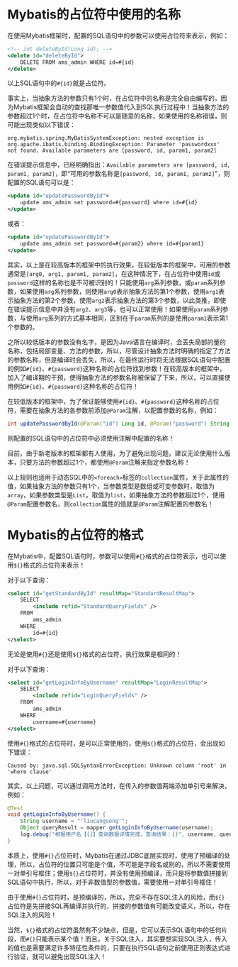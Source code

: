 # Mybatis的占位符中使用的名称

在使用Mybatis框架时，配置的SQL语句中的参数可以使用占位符来表示，例如：

```xml
<!-- int deleteById(Long id); -->
<delete id="deleteById">
    DELETE FROM ams_admin WHERE id=#{id}
</delete>
```

以上SQL语句中的`#{id}`就是占位符。

事实上，当抽象方法的参数只有1个时，在占位符中的名称是完全自由编写的，因为Mybatis框架会自动的查找那唯一参数值代入到SQL执行过程中！当抽象方法的参数超过1个时，在占位符中名称不可以是随意的名称，如果使用的名称错误，则可能出现类似以下错误：

```
org.mybatis.spring.MyBatisSystemException: nested exception is org.apache.ibatis.binding.BindingException: Parameter 'passwordxxx' not found. Available parameters are [password, id, param1, param2]
```

在错误提示信息中，已经明确指出：`Available parameters are [password, id, param1, param2]`，即“可用的参数名称是`[password, id, param1, param2]`”，则配置的SQL语句可以是：

```xml
<update id="updatePasswordById">
    update ams_admin set password=#{password} where id=#{id}
</update>
```

或者：

```xml
<update id="updatePasswordById">
    update ams_admin set password=#{param2} where id=#{param1}
</update>
```

其实，以上是在较高版本的框架中的执行效果，在较低版本的框架中，可用的参数通常是`[arg0, arg1, param1, param2]`，在这种情况下，在占位符中使用`id`或`password`这样的名称也是不可被识别的！只能使用`arg`系列参数，或`param`系列参数，如果使用`arg`系列参数，则使用`arg0`表示抽象方法的第1个参数，使用`arg1`表示抽象方法的第2个参数，使用`arg2`表示抽象方法的第3个参数，以此类推，即使在错误提示信息中并没有`arg2`、`arg3`等，也可以正常使用！如果使用`param`系列参数，与使用`arg`系列的方式基本相同，区别在于`param`系列的是使用`param1`表示第1个参数的。

之所以较低版本的参数没有名字，是因为Java语言在编译时，会丢失局部的量的名称，包括局部变量、方法的参数，所以，尽管设计抽象方法时明确的指定了方法的参数名称，但是编译时会丢失，所以，在最终运行时将无法根据SQL语句中配置的例如`#{id}`、`#{password}`这种名称的占位符找到参数！在较高版本的框架中，加入了编译期的干预，使得抽象方法的参数名称被保留了下来，所以，可以直接使用例如`#{id}`、`#{password}`这种名称的占位符！

在较低版本的框架中，为了保证能够使用`#{id}`、`#{password}`这种名称的占位符，需要在抽象方法的各参数前添加`@Param`注解，以配置参数的名称，例如：

```java
int updatePasswordById(@Param("id") Long id, @Param("password") String password);
```

则配置的SQL语句中的占位符中必须使用注解中配置的名称！

目前，由于新老版本的框架都有人使用，为了避免出现问题，建议无论使用什么版本，只要方法的参数超过1个，都使用`@Param`注解来指定参数名称！

以上规则也适用于动态SQL中的`<foreach>`标签的`collection`属性，关于此属性的值，如果抽象方法的参数只有1个，当参数类型是数组或可变参数时，取值为`array`，如果参数类型是`List`，取值为`list`，如果抽象方法的参数超过1个，使用`@Param`配置参数名，则`collection`属性的值就是`@Param`注解配置的参数名！

# Mybatis的占位符的格式

在Mybatis中，配置SQL语句时，参数可以使用`#{}`格式的占位符表示，也可以使用`${}`格式的占位符来表示！

对于以下查询：

```xml
<select id="getStandardById" resultMap="StandardResultMap">
    SELECT
        <include refid="StandardQueryFields" />
    FROM
        ams_admin
    WHERE
        id=#{id}
</select>
```

无论是使用`#{}`还是使用`${}`格式的占位符，执行效果是相同的！

对于以下查询：

```xml
<select id="getLoginInfoByUsername" resultMap="LoginResultMap">
    SELECT
        <include refid="LoginQueryFields" />
    FROM
        ams_admin
    WHERE
        username=#{username}
</select>
```

使用`#{}`格式的占位符时，是可以正常使用的，使用`${}`格式的占位符，会出现如下错误：

```
Caused by: java.sql.SQLSyntaxErrorException: Unknown column 'root' in 'where clause'
```

其实，以上问题，可以通过调用方法时，在传入的参数值两端添加单引号来解决，例如：

```java
@Test
void getLoginInfoByUsername() {
    String username = "'liucangsong'";
    Object queryResult = mapper.getLoginInfoByUsername(username);
    log.debug("根据用户名【{}】查询数据详情完成，查询结果：{}", username, queryResult);
}
```

本质上，使用`#{}`占位符时，Mybatis在通过JDBC底层实现时，使用了预编译的处理，所以，占位符的位置只可能是个值，不可能是字段名或别的，所以不需要使用一对单引号框住；使用`${}`占位符时，并没有使用预编译，而只是将参数值拼接到SQL语句中执行，所以，对于非数值型的参数值，需要使用一对单引号框住！

由于使用`#{}`占位符时，是预编译的，所以，完全不存在SQL注入的风险，而`${}`占位符是先拼接SQL再编译并执行的，拼接的参数值有可能改变语义，所以，存在SQL注入的风险！

当然，`${}`格式的占位符虽然有不少缺点，但是，它可以表示SQL语句中的任何片段，而`#{}`只能表示某个值！而且，关于SQL注入，其实要想实现SQL注入，传入的值也是需要满足许多特征性条件的，只要在执行SQL语句之前使用正则表达式进行验证，就可以避免出现SQL注入！













